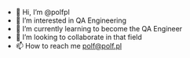 - 👋 Hi, I’m @polfpl
- 👀 I’m interested in QA Engineering
- 🌱 I’m currently learning to become the QA Engineer 
- 💞️ I’m looking to collaborate in that field
- 📫 How to reach me polf@polf.pl

<!---
polfpl/polfpl is a ✨ special ✨ repository because its `README.md` (this file) appears on your GitHub profile.
You can click the Preview link to take a look at your changes.
--->
